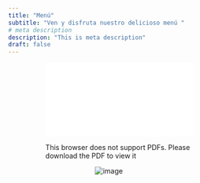 ```yaml
---
title: "Menú"
subtitle: "Ven y disfruta nuestro delicioso menú "
# meta description
description: "This is meta description"
draft: false
---
```



<div style="width: 70%; margin: 0 auto;">
<object style="align-center" data="/images/blank.pdf" type="application/pdf" width="900px" height="900px">
    <embed src="/images/blank.pdf">
        <p>This browser does not support PDFs. Please download the PDF to view it</p>
    </embed>
</object>
</div>

<div style="width: 30%; margin: 0 auto;">


![image](../images/logo.png)
</div>
